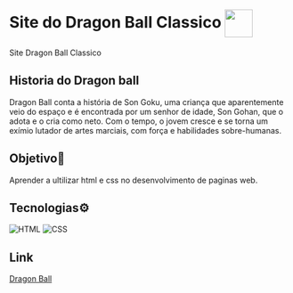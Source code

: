 <h1>
 Site do Dragon Ball Classico <img align="center" width="50px" src="https://i0.wp.com/imagensemoldes.com.br/wp-content/uploads/2020/05/Esfera-do-Drag%C3%A3o-Goku-PNG.png?fit=1024%2C1024&ssl=1"></a>
 
</h1>
 Site Dragon Ball Classico
 
 ## Historia do Dragon ball
 Dragon Ball conta a história de Son Goku, uma criança que aparentemente veio do espaço e é encontrada por um senhor de idade, Son Gohan, que o adota e o cria como neto. Com o tempo, o jovem cresce e se torna um exímio lutador de artes marciais, com força e habilidades sobre-humanas.

## Objetivo🎯
Aprender a ultilizar html e css no desenvolvimento de paginas web.
 
 ## Tecnologias⚙
 ![HTML](https://img.shields.io/badge/HTML-000?style=for-the-badge&logo=html5&logoColor=EB8D5C)
 ![CSS](https://img.shields.io/badge/CSS-000?style=for-the-badge&logo=css3&logoColor=EB8D5C)
## Link
 <a href="https://leandrosiqueira1.github.io/Site-do-Dragon-Ball/">Dragon Ball<a>

